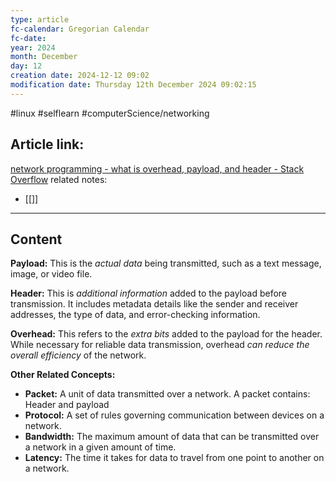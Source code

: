 ```yaml
---
type: article
fc-calendar: Gregorian Calendar
fc-date: 
year: 2024
month: December
day: 12
creation date: 2024-12-12 09:02
modification date: Thursday 12th December 2024 09:02:15
---
```


#linux #selflearn #computerScience/networking 
## Article link:
[network programming - what is overhead, payload, and header - Stack Overflow](https://stackoverflow.com/questions/24879959/what-is-overhead-payload-and-header#24881403)
related notes: 
- [[]]
_____
## Content

**Payload:** This is the *actual data* being transmitted, such as a text message, image, or video file.

**Header:** This is *additional information* added to the payload before transmission. It includes metadata details like the sender and receiver addresses, the type of data, and error-checking information.
		
**Overhead:** This refers to the *extra bits* added to the payload for the header. While necessary for reliable data transmission, overhead *can reduce the overall efficiency* of the network.

**Other Related Concepts:**

- **Packet:** A unit of data transmitted over a network. A packet contains: Header and payload 
- **Protocol:** A set of rules governing communication between devices on a network.
- **Bandwidth:** The maximum amount of data that can be transmitted over a network in a given amount of time.
- **Latency:** The time it takes for data to travel from one point to another on a network.